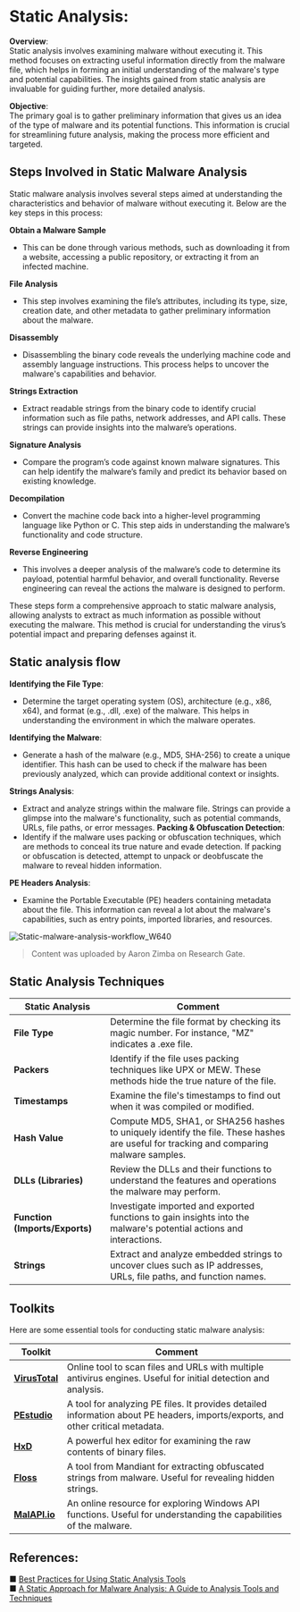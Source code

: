 # Static Analysis: 
**Overview**: <br>
Static analysis involves examining malware without executing it. This method focuses on extracting useful information directly from the malware file, which helps in forming an initial understanding of the malware's type and potential capabilities. The insights gained from static analysis are invaluable for guiding further, more detailed analysis.

**Objective**: <br>
The primary goal is to gather preliminary information that gives us an idea of the type of malware and its potential functions. This information is crucial for streamlining future analysis, making the process more efficient and targeted.<br>

## Steps Involved in Static Malware Analysis

Static malware analysis involves several steps aimed at understanding the characteristics and behavior of malware without executing it. Below are the key steps in this process:

**Obtain a Malware Sample**  
- This can be done through various methods, such as downloading it from a website, accessing a public repository, or extracting it from an infected machine.

**File Analysis**  
- This step involves examining the file’s attributes, including its type, size, creation date, and other metadata to gather preliminary information about the malware.

**Disassembly**  
- Disassembling the binary code reveals the underlying machine code and assembly language instructions. This process helps to uncover the malware's capabilities and behavior.

**Strings Extraction**  
- Extract readable strings from the binary code to identify crucial information such as file paths, network addresses, and API calls. These strings can provide insights into the malware’s operations.

**Signature Analysis**  
- Compare the program’s code against known malware signatures. This can help identify the malware’s family and predict its behavior based on existing knowledge.

**Decompilation**  
- Convert the machine code back into a higher-level programming language like Python or C. This step aids in understanding the malware’s functionality and code structure.

**Reverse Engineering**  
- This involves a deeper analysis of the malware’s code to determine its payload, potential harmful behavior, and overall functionality. Reverse engineering can reveal the actions the malware is designed to perform.

These steps form a comprehensive approach to static malware analysis, allowing analysts to extract as much information as possible without executing the malware. This method is crucial for understanding the virus’s potential impact and preparing defenses against it.

## Static analysis flow


**Identifying the File Type**:<br>
- Determine the target operating system (OS), architecture (e.g., x86, x64), and format (e.g., .dll, .exe) of the malware. This helps in understanding the environment in which the malware operates.

**Identifying the Malware**: <br>
- Generate a hash of the malware (e.g., MD5, SHA-256) to create a unique identifier. This hash can be used to check if the malware has been previously analyzed, which can provide additional context or insights.

**Strings Analysis**:<br>
- Extract and analyze strings within the malware file. Strings can provide a glimpse into the malware's functionality, such as potential commands, URLs, file paths, or error messages.
**Packing & Obfuscation Detection**: <br>
- Identify if the malware uses packing or obfuscation techniques, which are methods to conceal its true nature and evade detection. If packing or obfuscation is detected, attempt to unpack or deobfuscate the malware to reveal hidden information.

**PE Headers Analysis**: <br>
- Examine the Portable Executable (PE) headers containing metadata about the file. This information can reveal a lot about the malware's capabilities, such as entry points, imported libraries, and resources.


![Static-malware-analysis-workflow_W640](https://github.com/user-attachments/assets/67b36b7c-4252-4be3-b13f-e7884d5b9d37)
>  Content was uploaded by Aaron Zimba on Research Gate.


## Static Analysis Techniques


| **Static Analysis**       | **Comment**                                                                                   |
| ------------------------- | -------------------------------------------------------------------------------------------------- |
| **File Type**             | Determine the file format by checking its magic number. For instance, "MZ" indicates a .exe file. |
| **Packers**               | Identify if the file uses packing techniques like UPX or MEW. These methods hide the true nature of the file. |
| **Timestamps**            | Examine the file's timestamps to find out when it was compiled or modified.                      |
| **Hash Value**            | Compute MD5, SHA1, or SHA256 hashes to uniquely identify the file. These hashes are useful for tracking and comparing malware samples. |
| **DLLs (Libraries)**      | Review the DLLs and their functions to understand the features and operations the malware may perform. |
| **Function (Imports/Exports)** | Investigate imported and exported functions to gain insights into the malware's potential actions and interactions. |
| **Strings**               | Extract and analyze embedded strings to uncover clues such as IP addresses, URLs, file paths, and function names. |


## Toolkits
Here are some essential tools for conducting static malware analysis:

| **Toolkit**       | **Comment**                                                                                       |
| ----------------- | ------------------------------------------------------------------------------------------------- |
| **[VirusTotal](https://www.virustotal.com/gui/home/upload)** | Online tool to scan files and URLs with multiple antivirus engines. Useful for initial detection and analysis. |
| **[PEstudio](https://www.varonis.com/blog/pestudio)**      | A tool for analyzing PE files. It provides detailed information about PE headers, imports/exports, and other critical metadata. |
| **[HxD](https://mh-nexus.de/en/downloads.php?product=HxD20)** | A powerful hex editor for examining the raw contents of binary files. |
| **[Floss](https://github.com/mandiant/flare-floss/releases)** | A tool from Mandiant for extracting obfuscated strings from malware. Useful for revealing hidden strings. |
| **[MalAPI.io](https://malapi.io/)** | An online resource for exploring Windows API functions. Useful for understanding the capabilities of the malware. |


## References: 
■ [Best Practices for Using Static Analysis Tools](https://www.parasoft.com/blog/best-practices-for-using-static-analysis-tools/)
<br>
■ [A Static Approach for Malware Analysis: A Guide to Analysis Tools and Techniques](https://www.researchgate.net/publication/377011413_A_Static_Approach_for_Malware_Analysis_A_Guide_to_Analysis_Tools_and_Techniques)
<br>

